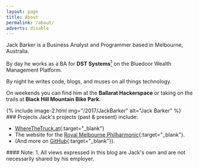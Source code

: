 ```yaml
---
layout: page
title: About
permalink: /about/
adverts: disable
---
```

<div class="container">

<div class="row">
<div class="column" markdown="1">
Jack Barker is a Business Analyst and Programmer based in Melbourne, Australia.

By day he works as a BA for **DST Systems**<a href="#note-1" title="1: All views expressed in this blog are Jack's own and are not necessarily shared by his employer."><sup>1</sup></a> on the Bluedoor Wealth Management Platform.

By night he writes code, blogs, and muses on all things technology.

On weekends you can find him at the **Ballarat Hackerspace** or taking on the trails at **Black Hill Mountain Bike Park**.



</div><!--end column-->
<div class="column">
<div class="container img-container"  markdown="1">
{% include image-2.html img="/2017/JackBarker" alt="Jack Barker" %}
</div><!--end img-container-->
</div><!--end column-->
</div><!--end row-->

<div class="row">
<div class="column" markdown="1">
### Projects
Jack's projects (past &amp; present) include:

- [WhereTheTruck.at](http://wherethetruck.at){:target="_blank"}
- The website for the [Royal Melbourne Philharmonic](http://rmp.org.au){:target="_blank"}.
- (And more on [GitHub](http://github.com/jibbius){:target="_blank"}).
</div><!--end column-->
</div><!--end row-->

<div class="row">
<div class="column">
<div class="footnote" markdown="1">
#### Note:
1. <a id="note-1"></a>All views expressed in this blog are Jack's own and are not necessarily shared by his employer.
</div><!--end footnote-->
</div><!--end column-->
</div><!--end row-->

</div><!--end container-->
